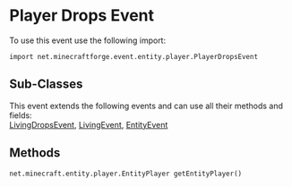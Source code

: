 # Player Drops Event

To use this event use the following import:
```groovy:no-line-numbers
import net.minecraftforge.event.entity.player.PlayerDropsEvent
```

## Sub-Classes
This event extends the following events and can use all their methods and fields: <br>
[LivingDropsEvent](living_drops_event.md), [LivingEvent](living_event/living_event.md), [EntityEvent](entity_event/entity_event.md)

## Methods
```groovy:no-line-numbers
net.minecraft.entity.player.EntityPlayer getEntityPlayer()
```
